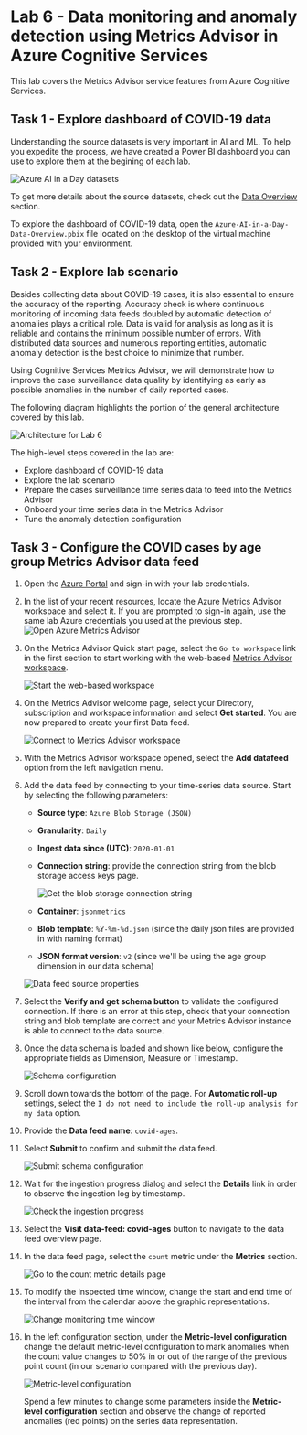 # Lab 6 - Data monitoring and anomaly detection using Metrics Advisor in Azure Cognitive Services

This lab covers the Metrics Advisor service features from Azure Cognitive Services.

## Task 1 - Explore dashboard of COVID-19 data

Understanding the source datasets is very important in AI and ML. To help you expedite the process, we have created a Power BI dashboard you can use to explore them at the begining of each lab.

![Azure AI in a Day datasets](../media/data-overview-01-01.png)

To get more details about the source datasets, check out the [Data Overview](../data-overview.md) section.

To explore the dashboard of COVID-19 data, open the `Azure-AI-in-a-Day-Data-Overview.pbix` file located on the desktop of the virtual machine provided with your environment.

## Task 2 - Explore lab scenario

Besides collecting data about COVID-19 cases, it is also essential to ensure the accuracy of the reporting. Accuracy check is where continuous monitoring of incoming data feeds doubled by automatic detection of anomalies plays a critical role. Data is valid for analysis as long as it is reliable and contains the minimum possible number of errors. With distributed data sources and numerous reporting entities, automatic anomaly detection is the best choice to minimize that number.

Using Cognitive Services Metrics Advisor, we will demonstrate how to improve the case surveillance data quality by identifying as early as possible anomalies in the number of daily reported cases.

The following diagram highlights the portion of the general architecture covered by this lab.

![Architecture for Lab 6](./../media/Architecture-6.png)

The high-level steps covered in the lab are:

- Explore dashboard of COVID-19 data
- Explore the lab scenario
- Prepare the cases surveillance time series data to feed into the Metrics Advisor
- Onboard your time series data in the Metrics Advisor
- Tune the anomaly detection configuration

## Task 3 - Configure the COVID cases by age group Metrics Advisor data feed

1. Open the [Azure Portal](https://portal.azure.com) and sign-in with your lab credentials.

2. In the list of your recent resources, locate the Azure Metrics Advisor workspace and select it. If you are prompted to sign-in again, use the same lab Azure credentials you used at the previous step.
![Open Azure Metrics Advisor](./media/openmetricsadvisor.png)

3. On the Metrics Advisor Quick start page, select the `Go to workspace` link in the first section to start working with the web-based [Metrics Advisor workspace](https://metricsadvisor.azurewebsites.net/).

    ![Start the web-based workspace](./media/startmetricsadvisor.png)

4. On the Metrics Advisor welcome page, select your Directory, subscription and workspace information and select **Get started**. You are now prepared to create your first Data feed.

    ![Connect to Metrics Advisor workspace](./media/metrics-advisor-connect.png)

5. With the Metrics Advisor workspace opened, select the **Add datafeed** option from the left navigation menu.

6. Add the data feed by connecting to your time-series data source. Start by selecting the following parameters:

    - **Source type**: `Azure Blob Storage (JSON)`
    - **Granularity**: `Daily`
    - **Ingest data since (UTC)**: `2020-01-01`
    - **Connection string**: provide the connection string from the blob storage access keys page.
  
        ![Get the blob storage connection string](./media/blobstorageconnectionstring.png)

    - **Container**: `jsonmetrics`
    - **Blob template**: `%Y-%m-%d.json` (since the daily json files are provided in with naming format)
    - **JSON format version**: `v2` (since we'll be using the age group dimension in our data schema)

    ![Data feed source properties](./media/adddatafeed.png)

7. Select the **Verify and get schema button** to validate the configured connection.  If there is an error at this step, check that your connection string and blob template are correct and your Metrics Advisor instance is able to connect to the data source.

8. Once the data schema is loaded and shown like below, configure the appropriate fields as Dimension, Measure or Timestamp.

    ![Schema configuration](./media/schemconfig.png)

9.  Scroll down towards the bottom of the page. For **Automatic roll-up** settings, select the `I do not need to include the roll-up analysis for my data` option.

10. Provide the **Data feed name**: `covid-ages`.

11. Select **Submit** to confirm and submit the data feed.

    ![Submit schema configuration](./media/submitdatafeed.png)

12. Wait for the ingestion progress dialog and select the **Details** link in order to observe the ingestion log by timestamp.

    ![Check the ingestion progress](./media/ingestionprogress.png)

13. Select the **Visit data-feed: covid-ages** button to navigate to the data feed overview page.

14. In the data feed page, select the `count` metric under the **Metrics** section.

    ![Go to the count metric details page](./media/browsemetricdata.png)

15. To modify the inspected time window, change the start and end time of the interval from the calendar above the graphic representations.

    ![Change monitoring time window](./media/changetimewindow.png)

16. In the left configuration section, under the **Metric-level configuration** change the default metric-level configuration to mark anomalies when the count value changes to 50% in or out of the range of the previous point count (in our scenario compared with the previous day).

    ![Metric-level configuration](./media/metric-level-configuration.png)

    Spend a few minutes to change some parameters inside the **Metric-level configuration** section and observe the change of reported anomalies (red points) on the series data representation.

